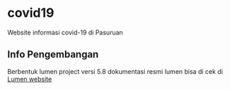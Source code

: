 # covid19
Website informasi covid-19 di Pasuruan

## Info Pengembangan
Berbentuk lumen project versi 5.8
dokumentasi resmi lumen bisa di cek di [Lumen website](https://lumen.laravel.com/docs/5.8)
